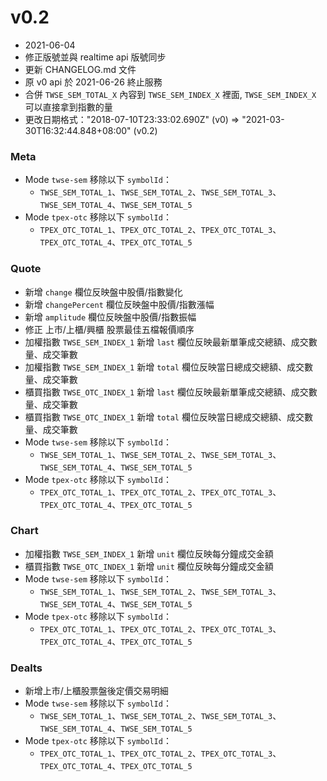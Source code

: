 # v0.2

* 2021-06-04
* 修正版號並與 realtime api 版號同步
* 更新 CHANGELOG.md 文件
* 原 v0 api 於 2021-06-26 終止服務
* 合併 `TWSE_SEM_TOTAL_X` 內容到 `TWSE_SEM_INDEX_X` 裡面, `TWSE_SEM_INDEX_X` 可以直接拿到指數的量
* 更改日期格式："2018-07-10T23:33:02.690Z" (v0) => "2021-03-30T16:32:44.848+08:00" (v0.2)

### Meta

* Mode `twse-sem` 移除以下 `symbolId`：
  - `TWSE_SEM_TOTAL_1`、`TWSE_SEM_TOTAL_2`、`TWSE_SEM_TOTAL_3`、`TWSE_SEM_TOTAL_4`、`TWSE_SEM_TOTAL_5`
* Mode `tpex-otc` 移除以下 `symbolId`：
  - `TPEX_OTC_TOTAL_1`、`TPEX_OTC_TOTAL_2`、`TPEX_OTC_TOTAL_3`、`TPEX_OTC_TOTAL_4`、`TPEX_OTC_TOTAL_5`

### Quote

* 新增 `change` 欄位反映盤中股價/指數變化
* 新增 `changePercent` 欄位反映盤中股價/指數漲幅
* 新增 `amplitude` 欄位反映盤中股價/指數振幅
* 修正 上市/上櫃/興櫃 股票最佳五檔報價順序
* 加權指數 `TWSE_SEM_INDEX_1` 新增 `last` 欄位反映最新單筆成交總額、成交數量、成交筆數
* 加權指數 `TWSE_SEM_INDEX_1` 新增 `total` 欄位反映當日總成交總額、成交數量、成交筆數
* 櫃買指數 `TWSE_OTC_INDEX_1` 新增 `last` 欄位反映最新單筆成交總額、成交數量、成交筆數
* 櫃買指數 `TWSE_OTC_INDEX_1` 新增 `total` 欄位反映當日總成交總額、成交數量、成交筆數
* Mode `twse-sem` 移除以下 `symbolId`：
  - `TWSE_SEM_TOTAL_1`、`TWSE_SEM_TOTAL_2`、`TWSE_SEM_TOTAL_3`、`TWSE_SEM_TOTAL_4`、`TWSE_SEM_TOTAL_5`
* Mode `tpex-otc` 移除以下 `symbolId`：
  - `TPEX_OTC_TOTAL_1`、`TPEX_OTC_TOTAL_2`、`TPEX_OTC_TOTAL_3`、`TPEX_OTC_TOTAL_4`、`TPEX_OTC_TOTAL_5`

### Chart

* 加權指數 `TWSE_SEM_INDEX_1` 新增 `unit` 欄位反映每分鐘成交金額
* 櫃買指數 `TWSE_OTC_INDEX_1` 新增 `unit` 欄位反映每分鐘成交金額
* Mode `twse-sem` 移除以下 `symbolId`：
  - `TWSE_SEM_TOTAL_1`、`TWSE_SEM_TOTAL_2`、`TWSE_SEM_TOTAL_3`、`TWSE_SEM_TOTAL_4`、`TWSE_SEM_TOTAL_5`
* Mode `tpex-otc` 移除以下 `symbolId`：
  - `TPEX_OTC_TOTAL_1`、`TPEX_OTC_TOTAL_2`、`TPEX_OTC_TOTAL_3`、`TPEX_OTC_TOTAL_4`、`TPEX_OTC_TOTAL_5`

### Dealts

* 新增上市/上櫃股票盤後定價交易明細
* Mode `twse-sem` 移除以下 `symbolId`：
  - `TWSE_SEM_TOTAL_1`、`TWSE_SEM_TOTAL_2`、`TWSE_SEM_TOTAL_3`、`TWSE_SEM_TOTAL_4`、`TWSE_SEM_TOTAL_5`
* Mode `tpex-otc` 移除以下 `symbolId`：
  - `TPEX_OTC_TOTAL_1`、`TPEX_OTC_TOTAL_2`、`TPEX_OTC_TOTAL_3`、`TPEX_OTC_TOTAL_4`、`TPEX_OTC_TOTAL_5`

